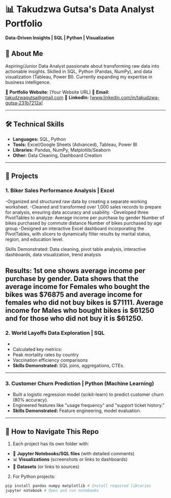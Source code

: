 # 📊 Takudzwa Gutsa's Data Analyst Portfolio

**Data-Driven Insights | SQL | Python | Visualization**


## 👋 About Me
Aspiring/Junior Data Analyst passionate about transforming raw data into actionable insights. Skilled in SQL, Python (Pandas, NumPy), and data visualization (Tableau, Power BI). Currently expanding my expertise in business intelligence.

🔗 **Portfolio Website:** [Your Website URL]
📧 **Email:** takudzwagutsa@gmail.com
💼 **LinkedIn:** [www.linkedin.com/in/takudzwa-gutsa-231b7212a]

---

## 🛠️ Technical Skills
- **Languages:** SQL, Python
- **Tools:** Excel/Google Sheets (Advanced), Tableau, Power BI
- **Libraries:** Pandas, NumPy, Matplotlib/Seaborn
- **Other:** Data Cleaning, Dashboard Creation

---

## 📂 Projects

### 1. Biker Sales Performance Analysis | Excel

-Organized and structured raw data by creating a separate working worksheet.
-Cleaned and transformed over 1,000 sales records to prepare for analysis, ensuring data accuracy and usability.
-Developed three PivotTables to analyze:
   Average income per purchase by gender
   Number of bikes purchased by commute distance
   Number of bikes purchased by age group
-Designed an interactive Excel dashboard incorporating the PivotTables, with slicers to dynamically filter results by marital status, region, and education level.

Skills Demonstrated: Data cleaning, pivot table analysis, interactive dashboards, data visualization, trend analysis

Results:
1st one shows average income per purchase by gender. Data shows that the average income for Females who bought the bikes was $76875 and average income for females who did not buy bikes is $71111. Average income for Males who bought bikes is $61250 and for those who did not buy it is $61250.
---

### 2. World Layoffs Data Exploration | SQL

- 
- Calculated key metrics:
- Peak mortality rates by country
- Vaccination efficiency comparisons
- **Skills Demonstrated:** SQL joins, aggregations, CTEs.

---

### 3. Customer Churn Prediction | Python (Machine Learning)

- Built a logistic regression model (scikit-learn) to predict customer churn (80% accuracy).
- Engineered features like "usage frequency" and "support ticket history."
- **Skills Demonstrated:** Feature engineering, model evaluation.

---

## 📝 How to Navigate This Repo
1. Each project has its own folder with:
- 📄 **Jupyter Notebooks/SQL files** (with detailed comments)
- 📊 **Visualizations** (screenshots or links to dashboards)
- 📂 **Datasets** (or links to sources)

2. For Python projects:
```bash
pip install pandas numpy matplotlib # Install required libraries
jupyter notebook # Open and run notebooks


